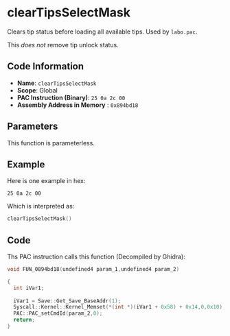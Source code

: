 # clearTipsSelectMask

Clears tip status before loading all available tips. Used by `labo.pac`.

This *does not* remove tip unlock status.

## Code Information

- **Name**: `clearTipsSelectMask`
- **Scope**: Global
- **PAC Instruction (Binary)**: `25 0a 2c 00`
- **Assembly Address in Memory** : `0x894bd18`

## Parameters

This function is parameterless.


## Example

Here is one example in hex:

```25 0a 2c 00```

Which is interpreted as:

```c
clearTipsSelectMask()
```

## Code

Ths PAC instruction calls this function (Decompiled by Ghidra):

```c
void FUN_0894bd18(undefined4 param_1,undefined4 param_2)

{
  int iVar1;
  
  iVar1 = Save::Get_Save_BaseAddr(1);
  Syscall::Kernel::Kernel_Memset(*(int *)(iVar1 + 0x58) + 0x14,0,0x10);
  PAC::PAC_setCmdId(param_2,0);
  return;
}
```

